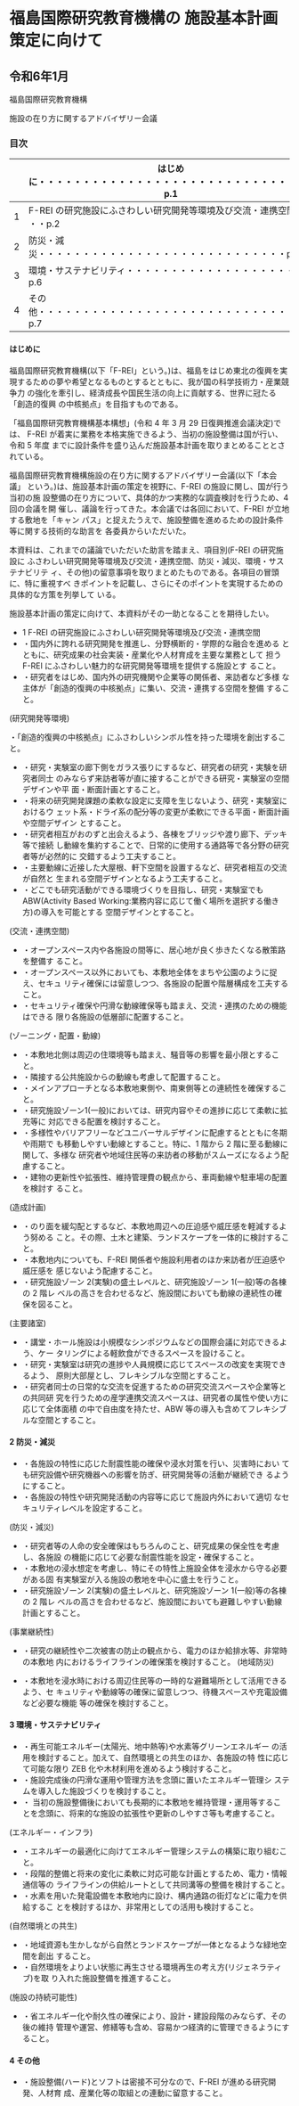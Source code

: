 # 福島国際研究教育機構の 施設基本計画策定に向けて

## 令和6年1月

福島国際研究教育機構

施設の在り方に関するアドバイザリー会議

### 目次

|  | はじめに・・・・・・・・・・・・・・・・・・・・・・・・・・・・・・・p.1 |
| --- | --- |
| 1 | F-REI の研究施設にふさわしい研究開発等環境及び交流・連携空間 ・・p.2 |
| 2 | 防災・減災・・・・・・・・・・・・・・・・・・・・・・・・・・・・p.5 |
| 3 | 環境・サステナビリティ・・・・・・・・・・・・・・・・・・・・・p.6 |
| 4 | その他・・・・・・・・・・・・・・・・・・・・・・・・・・・・・・p.7 |

#### はじめに

福島国際研究教育機構(以下「F-REI」という。)は、福島をはじめ東北の復興を実 現するための夢や希望となるものとするとともに、我が国の科学技術力・産業競争力 の強化を牽引し、経済成長や国民生活の向上に貢献する、世界に冠たる「創造的復興 の中核拠点」を目指すものである。

「福島国際研究教育機構基本構想」(令和 4 年 3 月 29 日復興推進会議決定)では、 F-REI が着実に業務を本格実施できるよう、当初の施設整備は国が行い、令和 5 年度 までに設計条件を盛り込んだ施設基本計画を取りまとめることとされている。

福島国際研究教育機構施設の在り方に関するアドバイザリー会議(以下「本会議」 という。)は、施設基本計画の策定を視野に、F-REI の施設に関し、国が行う当初の施 設整備の在り方について、具体的かつ実務的な調査検討を行うため、4 回の会議を開 催し、議論を行ってきた。本会議では各回において、F-REI が立地する敷地を「キャン パス」と捉えたうえで、施設整備を進めるための設計条件等に関する技術的な助言を 各委員からいただいた。

本資料は、これまでの議論でいただいた助言を踏まえ、項目別(F-REI の研究施設に ふさわしい研究開発等環境及び交流・連携空間、防災・減災、環境・サステナビリテ ィ、その他)の留意事項を取りまとめたものである。各項目の冒頭に、特に重視すべ きポイントを記載し、さらにそのポイントを実現するための具体的な方策を列挙して いる。

施設基本計画の策定に向けて、本資料がその一助となることを期待したい。

- 1 F-REI の研究施設にふさわしい研究開発等環境及び交流・連携空間
- ・国内外に誇れる研究開発を推進し、分野横断的・学際的な融合を進める とともに、研究成果の社会実装・産業化や人材育成を主要な業務として 担う F-REI にふさわしい魅力的な研究開発等環境を提供する施設とす ること。
- ・研究者をはじめ、国内外の研究機関や企業等の関係者、来訪者など多様 な主体が「創造的復興の中核拠点」に集い、交流・連携する空間を整備 すること。

(研究開発等環境)

・「創造的復興の中核拠点」にふさわしいシンボル性を持った環境を創出すること。

- ・研究・実験室の廊下側をガラス張りにするなど、研究者の研究・実験を研究者同士 のみならず来訪者等が直に接することができる研究・実験室の空間デザインや平 面・断面計画とすること。
- ・将来の研究開発課題の柔軟な設定に支障を生じないよう、研究・実験室におけるウ ェット系・ドライ系の配分等の変更が柔軟にできる平面・断面計画や空間デザイン とすること。
- ・研究者相互がおのずと出会えるよう、各棟をブリッジや渡り廊下、デッキ等で接続 し動線を集約することで、日常的に使用する通路等で各分野の研究者等が必然的に 交錯するよう工夫すること。
- ・主要動線に近接した大屋根、軒下空間を設置するなど、研究者相互の交流が自然と 生まれる空間デザインとなるよう工夫すること。
- ・どこでも研究活動ができる環境づくりを目指し、研究・実験室でも ABW(Activity Based Working:業務内容に応じて働く場所を選択する働き方)の導入を可能とする 空間デザインとすること。

(交流・連携空間)

- ・オープンスペース内や各施設の間等に、居心地が良く歩きたくなる散策路を整備す ること。
- ・オープンスペース以外においても、本敷地全体をまちや公園のように捉え、セキュ リティ確保には留意しつつ、各施設の配置や階層構成を工夫すること。
- ・セキュリティ確保や円滑な動線確保等も踏まえ、交流・連携のための機能はできる 限り各施設の低層部に配置すること。

(ゾーニング・配置・動線)

- ・本敷地北側は周辺の住環境等も踏まえ、騒音等の影響を最小限とすること。
- ・隣接する公共施設からの動線も考慮して配置すること。
- ・メインアプローチとなる本敷地東側や、南東側等との連続性を確保すること。
- ・研究施設ゾーン1(一般)においては、研究内容やその進捗に応じて柔軟に拡充等に 対応できる配置を検討すること。
- ・多様性やバリアフリーなどユニバーサルデザインに配慮するとともに冬期や雨期で も移動しやすい動線とすること。特に、1 階から 2 階に至る動線に関して、多様な 研究者や地域住民等の来訪者の移動がスムーズになるよう配慮すること。
- ・建物の更新性や拡張性、維持管理費の観点から、車両動線や駐車場の配置を検討す ること。

(造成計画)

- ・のり面を緩勾配とするなど、本敷地周辺への圧迫感や威圧感を軽減するよう努める こと。その際、土木と建築、ランドスケープを一体的に検討すること。
- ・本敷地内についても、F-REI 関係者や施設利用者のほか来訪者が圧迫感や威圧感を 感じないよう配慮すること。
- ・研究施設ゾーン 2(実験)の盛土レベルと、研究施設ゾーン 1(一般)等の各棟の 2 階レ ベルの高さを合わせるなど、施設間においても動線の連続性の確保を図ること。

(主要諸室)

- ・講堂・ホール施設は小規模なシンポジウムなどの国際会議に対応できるよう、ケー タリングによる軽飲食ができるスペースを設けること。
- ・研究・実験室は研究の進捗や人員規模に応じてスペースの改変を実現できるよう、 原則大部屋とし、フレキシブルな空間とすること。
- ・研究者同士の日常的な交流を促進するための研究交流スペースや企業等との共同研 究を行うための産学連携交流スペースは、研究者の属性や使い方に応じて全体面積 の中で自由度を持たせ、ABW 等の導入も含めてフレキシブルな空間とすること。

#### 2 防災・減災

- ・各施設の特性に応じた耐震性能の確保や浸水対策を行い、災害時におい ても研究設備や研究機器への影響を防ぎ、研究開発等の活動が継続でき るようにすること。
- ・各施設の特性や研究開発活動の内容等に応じて施設内外において適切 なセキュリティレベルを設定すること。

(防災・減災)

- ・研究者等の人命の安全確保はもちろんのこと、研究成果の保全性を考慮し、各施設 の機能に応じて必要な耐震性能を設定・確保すること。
- ・本敷地の浸水想定を考慮し、特にその特性上施設全体を浸水から守る必要がある固 有実験室が入る施設の敷地を中心に盛土を行うこと。
- ・研究施設ゾーン 2(実験)の盛土レベルと、研究施設ゾーン 1(一般)等の各棟の 2 階レ ベルの高さを合わせるなど、施設間においても避難しやすい動線計画とすること。

(事業継続性)

- ・研究の継続性や二次被害の防止の観点から、電力のほか給排水等、非常時の本敷地 内におけるライフラインの確保策を検討すること。
(地域防災)

- ・本敷地を浸水時における周辺住民等の一時的な避難場所として活用できるよう、セ キュリティや動線等の確保に留意しつつ、待機スペースや充電設備など必要な機能 等の確保を検討すること。
#### 3 環境・サステナビリティ

- ・再生可能エネルギー(太陽光、地中熱等)や水素等グリーンエネルギー の活用を検討すること。加えて、自然環境との共生のほか、各施設の特 性に応じて可能な限り ZEB 化や木材利用を進めるよう検討すること。
- ・施設完成後の円滑な運用や管理方法を念頭に置いたエネルギー管理シ ステムを導入した施設づくりを検討すること。
- ・ 当初の施設整備後においても長期的に本敷地を維持管理・運用等するこ とを念頭に、将来的な施設の拡張性や更新のしやすさ等も考慮すること。

(エネルギー・インフラ)

- ・エネルギーの最適化に向けてエネルギー管理システムの構築に取り組むこと。
- ・段階的整備と将来の変化に柔軟に対応可能な計画とするため、電力・情報通信等の ライフラインの供給ルートとして共同溝等の整備を検討すること。
- ・水素を用いた発電設備を本敷地内に設け、構内通路の街灯などに電力を供給するこ とを検討するほか、非常用としての活用も検討すること。

(自然環境との共生)

- ・地域資源も生かしながら自然とランドスケープが一体となるような緑地空間を創出 すること。
- ・自然環境をよりよい状態に再生させる環境再生の考え方(リジェネラティブ)を取 り入れた施設整備を推進すること。

(施設の持続可能性)

- ・省エネルギー化や耐久性の確保により、設計・建設段階のみならず、その後の維持 管理や運営、修繕等も含め、容易かつ経済的に管理できるようにすること。
#### 4 その他

- ・施設整備(ハード)とソフトは密接不可分なので、F-REI が進める研究開発、人材育 成、産業化等の取組との連動に留意すること。
